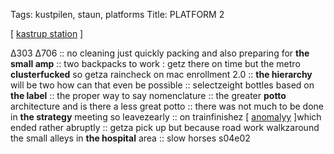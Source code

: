 Tags: kustpilen, staun, platforms
Title: PLATFORM 2
  
[ [kastrup station](https://maps.app.goo.gl/C1iHmatopQWxg6Rg7) ]

∆303 ∆706 :: no cleaning just quickly packing and also preparing for **the small amp** :: two backpacks to work : getz there on time but the metro **clusterfucked** so getza raincheck on mac enrollment 2.0 :: **the hierarchy** will be two how can that even be possible :: selectzeight bottles based on **the label** :: the proper way to say nomenclature :: the greater **potto** architecture and is there a less great potto :: there was not much to be done in **the strategy** meeting so leavezearly :: on trainfinishez [ [anomalyy](https://www.goodreads.com/book/show/12972560) ]which ended rather abruptly :: getza pick up but because road work walkzaround the small alleys in **the hospital** area :: slow horses s04e02  
